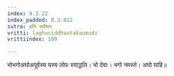 ```yaml
---
index: 8.3.22
index_padded: 8.3.022
sutra: हलि सर्वेषाम्
vritti: laghusiddhantakaumudi
vrittiindex: 109

---
```

भोभगोअघोअपूर्वस्य यस्य लोपः स्याद्धलि। भो देवाः। भगो नमस्ते। अघो याहि॥